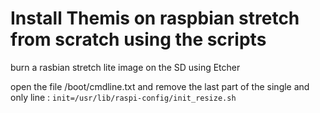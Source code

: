 # Install Themis on raspbian stretch from scratch using the scripts	

burn a rasbian stretch lite image on the SD using Etcher

open the file /boot/cmdline.txt and remove the last part of the single and only line :
`
init=/usr/lib/raspi-config/init_resize.sh
`
